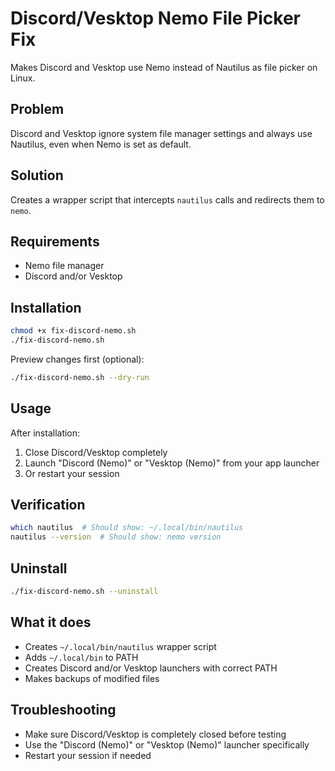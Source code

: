 # Discord/Vesktop Nemo File Picker Fix

Makes Discord and Vesktop use Nemo instead of Nautilus as file picker on Linux.

## Problem

Discord and Vesktop ignore system file manager settings and always use Nautilus, even when Nemo is set as default.

## Solution

Creates a wrapper script that intercepts `nautilus` calls and redirects them to `nemo`.

## Requirements

- Nemo file manager
- Discord and/or Vesktop

## Installation

```bash
chmod +x fix-discord-nemo.sh
./fix-discord-nemo.sh
```

Preview changes first (optional):
```bash
./fix-discord-nemo.sh --dry-run
```

## Usage

After installation:
1. Close Discord/Vesktop completely
2. Launch "Discord (Nemo)" or "Vesktop (Nemo)" from your app launcher
3. Or restart your session

## Verification

```bash
which nautilus  # Should show: ~/.local/bin/nautilus
nautilus --version  # Should show: nemo version
```

## Uninstall

```bash
./fix-discord-nemo.sh --uninstall
```

## What it does

- Creates `~/.local/bin/nautilus` wrapper script
- Adds `~/.local/bin` to PATH
- Creates Discord and/or Vesktop launchers with correct PATH
- Makes backups of modified files

## Troubleshooting

- Make sure Discord/Vesktop is completely closed before testing
- Use the "Discord (Nemo)" or "Vesktop (Nemo)" launcher specifically
- Restart your session if needed
